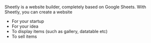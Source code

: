 Sheetly is a website builder, completely based on Google Sheets. With Sheetly, you can create a website

- For your startup
- For your idea
- To display items (such as gallery, datatable etc)
- To sell items